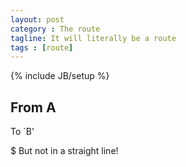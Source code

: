 ```yaml
---
layout: post
category : The route
tagline: It will literally be a route
tags : [route]
---
```

{% include JB/setup %}

## From A

To `B'

$ But not in a straight line!
